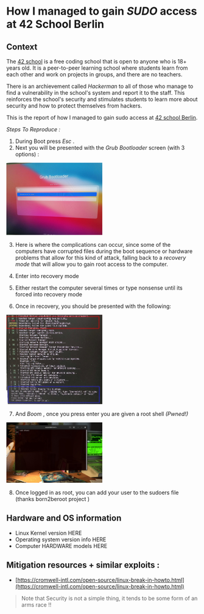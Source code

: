 # How I managed to gain _SUDO_ access at 42 School Berlin

## Context
The [42 school](https://en.wikipedia.org/wiki/42_(school)) is a free coding school that is open to anyone who is 18+ years old. It is a peer-to-peer learning school where students learn from each other and work on projects in groups, and there are no teachers. 

There is an archievement called _Hackerman_ to all of those who manage to find a vulnerability in the school's system and report it to the staff. This reinforces the school's security and stimulates students to learn more about security and how to protect themselves from hackers.

This is the report of how I managed to gain sudo access at [42 school Berlin](https://42berlin.de/).

*Steps To Reproduce :*
1. During Boot press *Esc* .
2. Next you will be presented with the _Grub Bootloader_ screen (with 3 options) : 
<img src="boot.jpg" alt="Image description" width="50%" height="50%">


3. Here is where the complications can occur, since some of the computers have corrupted files during the boot sequence or hardware problems that allow for this kind of attack, falling back to a _recovery mode_ that will allow you to gain root access to the computer.

4. Enter into recovery mode
5. Either restart the computer several times or type nonsense until its forced into recovery mode
6. Once in recovery, you should be presented with the following:
<img src="recovery.jpg" alt="Image description" width="50%" height="50%">

7. And _Boom_ , once you press enter you are given a root shell *(Pwned!)*

<img src="pwned.jpg" alt="pwned42" width="50%" height="50%">

8. Once logged in as root, you can add your user to the sudoers file (thanks born2beroot project )


## Hardware and OS information
- Linux Kernel version HERE
- Operating system version info HERE
- Computer HARDWARE models HERE
## Mitigation resources + similar exploits :
* [https://cromwell-intl.com/open-source/linux-break-in-howto.html](https://cromwell-intl.com/open-source/linux-break-in-howto.html)

> Note that Security is not a simple thing, it tends to be some form of an arms race !!
